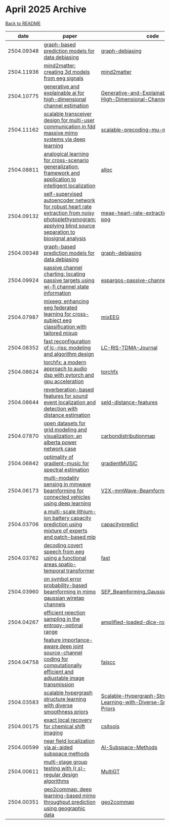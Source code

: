 # April 2025 Archive

[Back to README](../../README.md)

|date|paper|code|
|---|---|---|
|2504.09348|[graph-based prediction models for data debiasing](https://arxiv.org/abs/2504.09348)|[graph-debiasing](https://github.com/statfusion/graph-debiasing)|
|2504.11936|[mind2matter: creating 3d models from eeg signals](https://arxiv.org/abs/2504.11936)|[mind2matter](https://github.com/sddwwww/mind2matter)|
|2504.10775|[generative and explainable ai for high-dimensional channel estimation](https://arxiv.org/abs/2504.10775)|[Generative-and-Explainable-AI-for-High-Dimensional-Channel-Estimation](https://github.com/tnd-lab/Generative-and-Explainable-AI-for-High-Dimensional-Channel-Estimation)|
|2504.11162|[scalable transceiver design for multi-user communication in fdd massive mimo systems via deep learning](https://arxiv.org/abs/2504.11162)|[scalable-precoding-mu-mimo](https://github.com/linzhu-polyu/scalable-precoding-mu-mimo)|
|2504.08811|[analogical learning for cross-scenario generalization: framework and application to intelligent localization](https://arxiv.org/abs/2504.08811)|[alloc](https://github.com/ziruichen-research/alloc)|
|2504.09132|[self-supervised autoencoder network for robust heart rate extraction from noisy photoplethysmogram: applying blind source separation to biosignal analysis](https://arxiv.org/abs/2504.09132)|[meae-heart-rate-extraction-from-noisy-ppg](https://github.com/webstah/meae-heart-rate-extraction-from-noisy-ppg)|
|2504.09348|[graph-based prediction models for data debiasing](https://arxiv.org/abs/2504.09348)|[graph-debiasing](https://github.com/statfusion/graph-debiasing)|
|2504.09924|[passive channel charting: locating passive targets using wi-fi channel state information](https://arxiv.org/abs/2504.09924)|[espargos-passive-channelcharting](https://github.com/jeija/espargos-passive-channelcharting)|
|2504.07987|[mixeeg: enhancing eeg federated learning for cross-subject eeg classification with tailored mixup](https://arxiv.org/abs/2504.07987)|[mixEEG](https://github.com/XuanhaoLiu/mixEEG)|
|2504.08352|[fast reconfiguration of lc-riss: modeling and algorithm design](https://arxiv.org/abs/2504.08352)|[LC-RIS-TDMA-Journal](https://github.com/MohamadrezaDelbari/LC-RIS-TDMA-Journal)|
|2504.08624|[torchfx: a modern approach to audio dsp with pytorch and gpu acceleration](https://arxiv.org/abs/2504.08624)|[torchfx](https://github.com/matteospanio/torchfx)|
|2504.08644|[reverberation-based features for sound event localization and detection with distance estimation](https://arxiv.org/abs/2504.08644)|[seld-distance-features](https://github.com/dberghi/seld-distance-features)|
|2504.07870|[open datasets for grid modeling and visualization: an alberta power network case](https://arxiv.org/abs/2504.07870)|[carbondistributionmap](https://github.com/bencheng2/carbondistributionmap)|
|2504.06842|[optimality of gradient-music for spectral estimation](https://arxiv.org/abs/2504.06842)|[gradientMUSIC](https://github.com/weilinlimath/gradientMUSIC)|
|2504.06173|[multi-modality sensing in mmwave beamforming for connected vehicles using deep learning](https://arxiv.org/abs/2504.06173)|[V2X-mmWave-Beamforming](https://github.com/mbaqer/V2X-mmWave-Beamforming)|
|2504.03706|[a multi-scale lithium-ion battery capacity prediction using mixture of experts and patch-based mlp](https://arxiv.org/abs/2504.03706)|[capacitypredict](https://github.com/leiyuzhu/capacitypredict)|
|2504.03762|[decoding covert speech from eeg using a functional areas spatio-temporal transformer](https://arxiv.org/abs/2504.03762)|[fast](https://github.com/jiang-muyun/fast)|
|2504.03960|[on symbol error probability-based beamforming in mimo gaussian wiretap channels](https://arxiv.org/abs/2504.03960)|[SEP_Beamforming_GaussianWritapChannel](https://github.com/NamNguyenResearch/SEP_Beamforming_GaussianWritapChannel)|
|2504.04267|[efficient rejection sampling in the entropy-optimal range](https://arxiv.org/abs/2504.04267)|[amplified-loaded-dice-roller](https://github.com/probsys/amplified-loaded-dice-roller)|
|2504.04758|[feature importance-aware deep joint source-channel coding for computationally efficient and adjustable image transmission](https://arxiv.org/abs/2504.04758)|[fajscc](https://github.com/hansung-choi/fajscc)|
|2504.03583|[scalable hypergraph structure learning with diverse smoothness priors](https://arxiv.org/abs/2504.03583)|[Scalable-Hypergraph-Structure-Learning-with-Diverse-Smoothness-Priors](https://github.com/Ben-Brown-Code/Scalable-Hypergraph-Structure-Learning-with-Diverse-Smoothness-Priors)|
|2504.00175|[exact local recovery for chemical shift imaging](https://arxiv.org/abs/2504.00175)|[csitools](https://github.com/csl-lab/csitools)|
|2504.00599|[near field localization via ai-aided subspace methods](https://arxiv.org/abs/2504.00599)|[AI-Subspace-Methods](https://github.com/ShlezingerLab/AI-Subspace-Methods)|
|2504.00611|[multi-stage group testing with (r,s)-regular design algorithms](https://arxiv.org/abs/2504.00611)|[MultiGT](https://github.com/micbalz/MultiGT)|
|2504.00351|[geo2commap: deep learning-based mimo throughput prediction using geographic data](https://arxiv.org/abs/2504.00351)|[geo2commap](https://github.com/geo2commap/geo2commap)|

